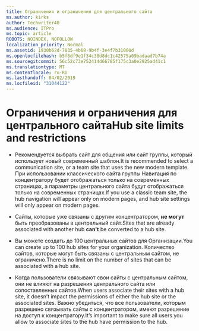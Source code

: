 ```yaml
---
title: Ограничения и ограничения для центрального сайта
ms.author: kirks
author: Techwriter40
ms.audience: ITPro
ms.topic: article
ROBOTS: NOINDEX, NOFOLLOW
localization_priority: Normal
ms.assetid: 1930b62d-7035-4b68-9b4f-3e4f7b31000d
ms.openlocfilehash: b5f8df9e1f34c38d8dc1c42575a09badaad7b74a
ms.sourcegitcommit: 56c52c73e752414d66785f175c3a0e2925ad41c1
ms.translationtype: MT
ms.contentlocale: ru-RU
ms.lasthandoff: 04/02/2019
ms.locfileid: "31044122"
---
```

# <a name="hub-site-limits-and-restrictions"></a><span data-ttu-id="45746-102">Ограничения и ограничения для центрального сайта</span><span class="sxs-lookup"><span data-stu-id="45746-102">Hub site limits and restrictions</span></span>


- <span data-ttu-id="45746-103">Рекомендуется выбрать сайт для общения или сайт группы, который использует новый современный шаблон.</span><span class="sxs-lookup"><span data-stu-id="45746-103">It is recommended to select a communication site, or a team site that uses the new modern template.</span></span> <span data-ttu-id="45746-104">При использовании классического сайта группы Навигация по концентратору будет отображаться только на современных страницах, а параметры центрального сайта будут отображаться только на современных страницах.</span><span class="sxs-lookup"><span data-stu-id="45746-104">If you use a classic team site, the hub navigation will appear only on modern pages, and hub site settings will only appear on modern pages.</span></span>


- <span data-ttu-id="45746-105">Сайты, которые уже связаны с другим концентратором, **не могут** быть преобразованы в центральный сайт.</span><span class="sxs-lookup"><span data-stu-id="45746-105">Sites that are already associated with another hub **can't** be converted to a hub site.</span></span>


- <span data-ttu-id="45746-106">Вы можете создать до 100 центральных сайтов для Организации.</span><span class="sxs-lookup"><span data-stu-id="45746-106">You can create up to 100 hub sites for your organization.</span></span> <span data-ttu-id="45746-107">Количество сайтов, которые могут быть связаны с центральным сайтом, не ограничено.</span><span class="sxs-lookup"><span data-stu-id="45746-107">There is no limit on the number of sites that can be associated with a hub site.</span></span>


- <span data-ttu-id="45746-108">Когда пользователи связывают свои сайты с центральным сайтом, они не влияют на разрешения центрального сайта или сопоставленных сайтов.</span><span class="sxs-lookup"><span data-stu-id="45746-108">When users associate their sites with a hub site, it doesn’t impact the permissions of either the hub site or the associated sites.</span></span> <span data-ttu-id="45746-109">Важно убедиться, что все пользователи, которым разрешено связывать сайты с концентратором, имеют разрешение на доступ к концентратору.</span><span class="sxs-lookup"><span data-stu-id="45746-109">It’s important to make sure all users you allow to associate sites to the hub have permission to the hub.</span></span>

